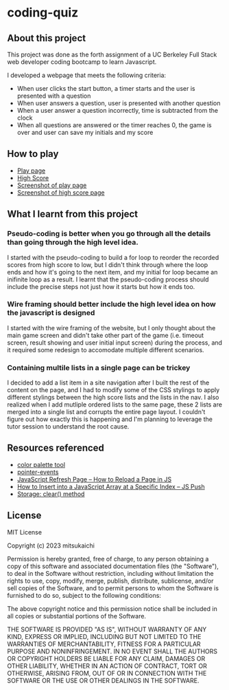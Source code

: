 # coding-quiz

## About this project
This project was done as the forth assignment of a UC Berkeley Full Stack web developer coding bootcamp to learn Javascript.

I developed a webpage that meets the following criteria:
- When user clicks the start button,  a timer starts and the user is presented with a question
- When user answers a question, user is presented with another question
- When a user answer a question incorrectly, time is subtracted from the clock
- When all questions are answered or the timer reaches 0, the game is over and user can save my initials and my score

## How to play

- [Play page](https://mitsukaichi.github.io/coding-quiz/)
- [High Score](https://mitsukaichi.github.io/coding-quiz/highscore/highscore.html) 
- [Screenshot of play page](https://github.com/mitsukaichi/coding-quiz/assets/45612744/cd099b8b-1da9-454e-8a64-f5ae15dbd825)
- [Screenshot of high score page](https://github.com/mitsukaichi/coding-quiz/assets/45612744/19c12efb-93bd-4ba8-9332-27abb7df86fa)

## What I learnt from this project 

### Pseudo-coding is better when you go through all the details than going through the high level idea.
I started with the pseudo-coding to build a for loop to reorder the recorded scores from high score to low, but I didn't think through where the loop ends and how it's going to the next item, and my initial for loop became an inifinite loop as a result. I learnt that the pseudo-coding process should include the precise steps not just how it starts but how it ends too.

### Wire framing should better include the high level idea on how the javascript is designed
I started with the wire framing of the website, but I only thought about the main game screen and didn't take other part of the game (i.e. timeout screen, result showing and user initial input screen) during the process, and it required some redesign to accomodate multiple different scenarios. 

### Containing multile lists in a single page can be trickey
I decided to add a list item in a site navigation after I built the rest of the content on the page, and I had to modify some of the CSS stylings to apply different stylings between the high score lists and the lists in the nav. I also realized when I add mutliple ordered lists to the same page, these 2 lists are merged into a single list and corrupts the entire page layout. I couldn't figure out how exactly this is happening and I'm planning to leverage the tutor session to understand the root cause.

## Resources referenced
- [color palette tool](https://coolors.co/fab9b9-e5d4c0-c5decd-a1e8cc-495159)
- [pointer-events](https://developer.mozilla.org/en-US/docs/Web/CSS/pointer-events)
- [JavaScript Refresh Page – How to Reload a Page in JS](https://www.freecodecamp.org/news/javascript-refresh-page-how-to-reload-a-page-in-js/#:~:text=Method%201%3A%20How%20to%20Refresh,and%20loading%20the%20latest%20content.)
- [How to Insert into a JavaScript Array at a Specific Index – JS Push](https://www.freecodecamp.org/news/insert-into-javascript-array-at-specific-index/)
- [Storage: clear() method](https://developer.mozilla.org/en-US/docs/Web/API/Storage/clear)

## License

MIT License

Copyright (c) 2023 mitsukaichi

Permission is hereby granted, free of charge, to any person obtaining a copy
of this software and associated documentation files (the "Software"), to deal
in the Software without restriction, including without limitation the rights
to use, copy, modify, merge, publish, distribute, sublicense, and/or sell
copies of the Software, and to permit persons to whom the Software is
furnished to do so, subject to the following conditions:

The above copyright notice and this permission notice shall be included in all
copies or substantial portions of the Software.

THE SOFTWARE IS PROVIDED "AS IS", WITHOUT WARRANTY OF ANY KIND, EXPRESS OR
IMPLIED, INCLUDING BUT NOT LIMITED TO THE WARRANTIES OF MERCHANTABILITY,
FITNESS FOR A PARTICULAR PURPOSE AND NONINFRINGEMENT. IN NO EVENT SHALL THE
AUTHORS OR COPYRIGHT HOLDERS BE LIABLE FOR ANY CLAIM, DAMAGES OR OTHER
LIABILITY, WHETHER IN AN ACTION OF CONTRACT, TORT OR OTHERWISE, ARISING FROM,
OUT OF OR IN CONNECTION WITH THE SOFTWARE OR THE USE OR OTHER DEALINGS IN THE
SOFTWARE.